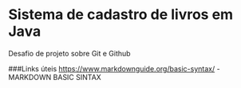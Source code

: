 # Sistema de cadastro de livros em Java
Desafio de projeto sobre Git e Github

###Links úteis
https://www.markdownguide.org/basic-syntax/ - MARKDOWN BASIC SINTAX
